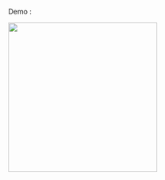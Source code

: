 Demo :


<img src="https://github.com/user-attachments/assets/45a59caa-e763-41b3-94e2-ec77587d213c" width="300">
